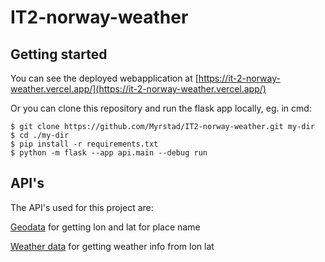 # IT2-norway-weather

## Getting started

You can see the deployed webapplication at [https://it-2-norway-weather.vercel.app/](https://it-2-norway-weather.vercel.app/)

Or you can clone this repository and run the flask app locally, eg. in cmd:

```
$ git clone https://github.com/Myrstad/IT2-norway-weather.git my-dir
$ cd ./my-dir
$ pip install -r requirements.txt
$ python -m flask --app api.main --debug run
```

## API's

The API's used for this project are:

[Geodata](https://ws.geonorge.no/stedsnavn/v1/) for getting lon and lat for place name

[Weather data](https://api.met.no/weatherapi/locationforecast/2.0/documentation) for getting weather info from lon lat
